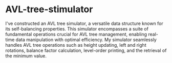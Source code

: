 # AVL-tree-stimulator

I've constructed an AVL tree simulator, a versatile data structure known for its self-balancing properties. This simulator encompasses a suite of fundamental operations crucial for AVL tree management, enabling real-time data manipulation with optimal efficiency.
My simulator seamlessly handles AVL tree operations such as height updating, left and right rotations, balance factor calculation, level-order printing, and the retrieval of the minimum value.
